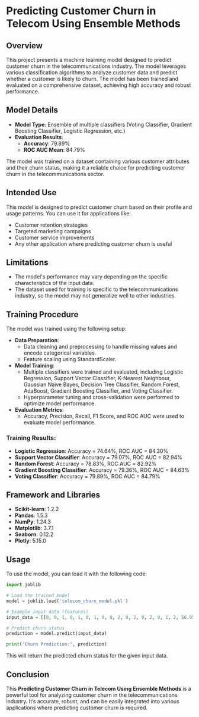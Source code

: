 # Predicting Customer Churn in Telecom Using Ensemble Methods

## Overview

This project presents a machine learning model designed to predict customer churn in the telecommunications industry. The model leverages various classification algorithms to analyze customer data and predict whether a customer is likely to churn. The model has been trained and evaluated on a comprehensive dataset, achieving high accuracy and robust performance.

## Model Details

- **Model Type**: Ensemble of multiple classifiers (Voting Classifier, Gradient Boosting Classifier, Logistic Regression, etc.)
- **Evaluation Results**:
  - **Accuracy**: 79.89%
  - **ROC AUC Mean**: 84.79%

The model was trained on a dataset containing various customer attributes and their churn status, making it a reliable choice for predicting customer churn in the telecommunications sector.

## Intended Use

This model is designed to predict customer churn based on their profile and usage patterns. You can use it for applications like:
- Customer retention strategies
- Targeted marketing campaigns
- Customer service improvements
- Any other application where predicting customer churn is useful

## Limitations

- The model's performance may vary depending on the specific characteristics of the input data.
- The dataset used for training is specific to the telecommunications industry, so the model may not generalize well to other industries.

## Training Procedure

The model was trained using the following setup:

- **Data Preparation**:
  - Data cleaning and preprocessing to handle missing values and encode categorical variables.
  - Feature scaling using StandardScaler.
- **Model Training**:
  - Multiple classifiers were trained and evaluated, including Logistic Regression, Support Vector Classifier, K-Nearest Neighbour, Gaussian Naive Bayes, Decision Tree Classifier, Random Forest, AdaBoost, Gradient Boosting Classifier, and Voting Classifier.
  - Hyperparameter tuning and cross-validation were performed to optimize model performance.
- **Evaluation Metrics**:
  - Accuracy, Precision, Recall, F1 Score, and ROC AUC were used to evaluate model performance.

### Training Results:
- **Logistic Regression**: Accuracy = 74.64%, ROC AUC = 84.30%
- **Support Vector Classifier**: Accuracy = 79.07%, ROC AUC = 82.94%
- **Random Forest**: Accuracy = 78.83%, ROC AUC = 82.92%
- **Gradient Boosting Classifier**: Accuracy = 79.36%, ROC AUC = 84.63%
- **Voting Classifier**: Accuracy = 79.89%, ROC AUC = 84.79%

## Framework and Libraries

- **Scikit-learn**: 1.2.2
- **Pandas**: 1.5.3
- **NumPy**: 1.24.3
- **Matplotlib**: 3.7.1
- **Seaborn**: 0.12.2
- **Plotly**: 5.15.0

## Usage

To use the model, you can load it with the following code:

```python
import joblib

# Load the trained model
model = joblib.load('telecom_churn_model.pkl')

# Example input data (features)
input_data = [[0, 0, 1, 0, 1, 0, 1, 0, 0, 2, 0, 2, 0, 2, 0, 1, 2, 56.95, 1889.5]]

# Predict churn status
prediction = model.predict(input_data)

print("Churn Prediction:", prediction)
```

This will return the predicted churn status for the given input data.

## Conclusion

This **Predicting Customer Churn in Telecom Using Ensemble Methods** is a powerful tool for analyzing customer churn in the telecommunications industry. It’s accurate, robust, and can be easily integrated into various applications where predicting customer churn is required.
